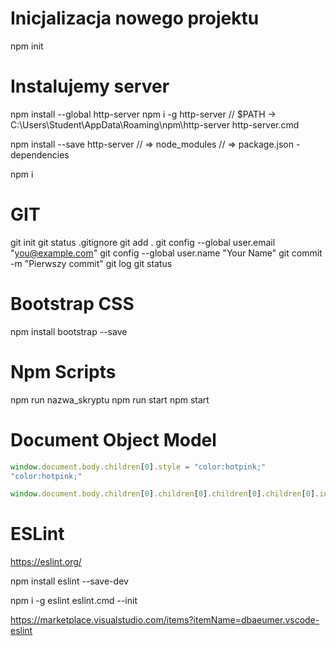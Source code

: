 # Inicjalizacja nowego projektu
npm init 

# Instalujemy server
npm install --global http-server 
npm i -g http-server 
// $PATH -> C:\Users\Student\AppData\Roaming\npm\http-server
http-server.cmd

npm install --save http-server 
// => node_modules
// => package.json - dependencies

npm i

# GIT
git init 
git status
.gitignore
git add .
git config --global user.email "you@example.com"
git config --global user.name "Your Name"
git commit -m "Pierwszy commit"
git log 
git status

# Bootstrap CSS
npm install bootstrap --save 

# Npm Scripts
npm run nazwa_skryptu
npm run start
npm start

# Document Object Model
```js
window.document.body.children[0].style = "color:hotpink;"
"color:hotpink;"

window.document.body.children[0].children[0].children[0].children[0].innerText = "Lubie placki!"
```

# ESLint
https://eslint.org/

npm install eslint --save-dev

npm i  -g eslint
eslint.cmd --init

https://marketplace.visualstudio.com/items?itemName=dbaeumer.vscode-eslint

<!-- npm i -D eslint-config-prettier eslint-plugin-prettier -->
